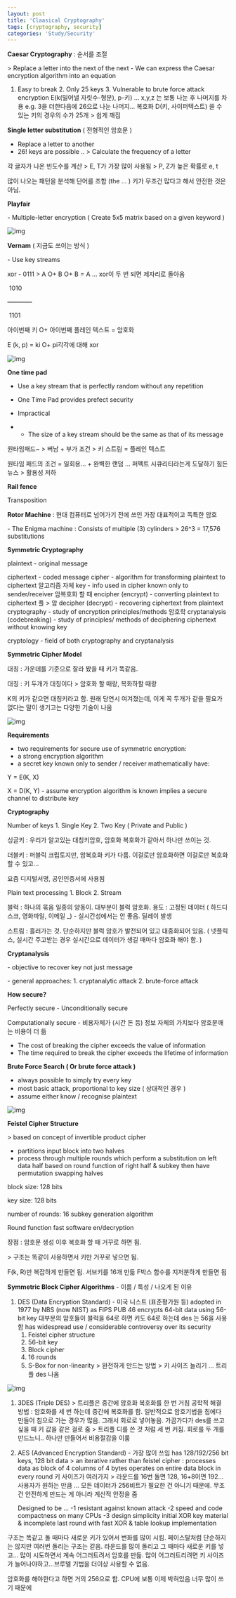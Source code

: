 ```yaml
---
layout: post
title: 'Claasical Cryptography'
tags: [cryptography, security]
categories: 'Study/Security'
---
```




**Caesar Cryptography** : 순서를 조절 

\> Replace a letter into the next of the next - We can express the Caesar encryption algorithm into an equation 

1. Easy to break 2. Only 25 keys 3. Vulnerable to brute force attack encryption 
   E(k(밀어낼 자릿수-형문), p-키) … x,y,z 는 보통 나눈 후 나머지를 차용 e.g. 3을 더한다음에 26으로 나눈 나머지… 
   복호화 D(키, 사이퍼텍스트) 
   쓸 수 있는 키의 경우의 수가 25개 > 쉽게 깨짐



**Single letter substitution** ( 전형적인 암호문 )

- Replace a letter to another 
- 26! keys are possible .. > Calculate the frequency of a letter 

각 글자가 나온 빈도수를 계산 > E, T가 가장 많이 사용됨 > P, Z가 높은 확률로 e, t

많이 나오는 패턴을 분석해 단어를 조합 (the … ) 키가 무조건 많다고 해서 안전한 것은 아님. 



**Playfair** 

\- Multiple-letter encryption ( Create 5x5 matrix based on a given keyword )

![img](https://k.kakaocdn.net/dn/cG0LJu/btqAOb1ygQz/lPAGV2RxtMFdpfIJiPx0Z1/img.png)

**Vernam** ( 지금도 쓰이는 방식 )

\- Use key streams 

xor - 0111  > A O+ B O+ B = A … xor이 두 번 되면 제자리로 돌아옴

​    1010

   ————

​     1101

아이번째 키 O+ 아이번째 플레인 텍스트 = 암호화

E (k, p) = ki O+ pi각각에 대해 xor

![img](https://k.kakaocdn.net/dn/dIo22d/btqAQ4mJoDr/3EWPPewkSivpcG8PJcJUvk/img.png)



**One time pad** 

- Use a key stream that is perfectly random without any repetition 

- One Time Pad provides prefect security 

- Impractical 

- - The size of a key stream should be the same as that of its message

원타임패드~ > 버남 + 부가 조건 > 키 스트림 = 플레인 텍스트

원타임 패드의 조건 = 일회용… + 완벽한 랜덤 … 퍼펙트 시큐리티라는게 도달하기 힘든 뉴스 > 활용성 저하



**Rail fence** 

Transposition



**Rotor Machine** : 현대 컴퓨터로 넘어가기 전에 쓰인 가장 대표적이고 독특한 암호

\- The Enigma machine : Consists of multiple (3) cylinders > 26^3 = 17,576 substitutions 



**Symmetric Cryptography** 

plaintext - original message 

ciphertext - coded message 
cipher - algorithm for transforming plaintext to ciphertext 알고리즘 자체
key - info used in cipher known only to sender/receiver 암복호화 할 때
encipher (encrypt) - converting plaintext to ciphertext 플 > 암
decipher (decrypt) - recovering ciphertext from plaintext 
cryptography - study of encryption principles/methods 암호학
cryptanalysis (codebreaking) - study of principles/ methods of deciphering ciphertext without knowing key 

cryptology - field of both cryptography and cryptanalysis 



**Symmetric Cipher Model** 

대칭 : 가운데를 기준으로 잘라 봤을 때 키가 똑같음. 

대칭 : 키 두개가 대칭이다 > 암호화 할 때랑, 복화하할 때랑 

K의 키가 같으면 대칭키라고 함. 원래 당연시 여겨졌는데, 이게 꼭 두개가 같을 필요가 없다는 말이 생기고는 다양한 기술이 나옴

![img](https://k.kakaocdn.net/dn/GHl5G/btqARh66P5y/7DLWjkwN7aYjxIqznO0a21/img.png)

**Requirements** 

- two requirements for secure use of symmetric encryption: 
- a strong encryption algorithm 
- a secret key known only to sender / receiver mathematically have: 

Y = E(K, X) 

X = D(K, Y)
\- assume encryption algorithm is known implies a secure channel to distribute key



**Cryptography** 

Number of keys 1. Single Key 2. Two Key ( Private and Public )

싱글키 : 우리가 알고있는 대칭키암호, 암호화 복호화가 같아서 하나만 쓰이는 것.

더블키 : 퍼블릭 크립토지만, 암복호화 키가 다름. 이걸로만 암호화하면 이걸로만 복호화할 수 있고…

 요즘 디지털서명, 공인인증서에 사용됨



Plain text processing 1. Block 2. Stream

블럭 : 하나의 묶음 일종의 양동이. 대부분이 블럭 암호화. 용도 : 고정된 데이터 ( 하드디스크, 영화파일, 이메일 _) - 실시간성에서는 안 좋음. 딜레이 발생 

스트림 : 흘러가는 것. 단순하지만 블럭 암호가 발전되어 있고 대중화되어 있음. ( 넷플릭스, 실시간 주고받는 경우 실시간으로 데이터가 생길 때마다 암호화 해야 함. ) 



**Cryptanalysis** 

\- objective to recover key not just message 

\- general approaches: 1. cryptanalytic attack 2. brute-force attack



**How secure?** 

Perfectly secure - Unconditionally secure 

Computationally secure - 비용자체가 (시간 돈 등) 정보 자체의 가치보다 암호문깨는 비용이 더 듦

- The cost of breaking the cipher exceeds the value of information 
- The time required to break the cipher exceeds the lifetime of information 



**Brute Force Search ( Or brute force attack )**

- always possible to simply try every key
- most basic attack, proportional to key size ( 상대적인 경우 ) 
- assume either know / recognise plaintext 

![img](https://k.kakaocdn.net/dn/ErMRa/btqARx2VV2y/HviVvEEm8PYS7qqmpelnI1/img.png)

**Feistel Cipher Structure** 

 \> based on concept of invertible product cipher 

- partitions input block into two halves 
- process through multiple rounds which perform a substitution on left data half
  based on round function of right half & 
  subkey then have permutation swapping halves 

block size: 128 bits 

key size: 128 bits 

number of rounds: 16 subkey generation algorithm 

Round function fast software en/decryption 



장점 : 암호문 생성 이후 복호화 할 때 거꾸로 하면 됨.

\> 구조는 똑같이 사용하면서 키만 거꾸로 넣으면 됨.

F(k, R)만 복잡하게 만들면 됨. 서브키를 16개 만듦 
F박스 함수를 지저분하게 만들면 됨



**Symmetric Block Cipher Algorithms** - 이름 / 특성 / 나오게 된 이유

1. DES (Data Encryption Standard) - 미국 니스트 (표준평가원 등) 
   adopted in 1977 by NBS (now NIST) as FIPS PUB 46
   encrypts 64-bit data using 56-bit key
   대부분의 암호들이 블럭을 64로 하면 키도 64로 하는데 des 는 56을 사용함
   has widespread use / considerable controversy over its security 
   1) Feistel cipher structure 
   2) 56-bit key
   3) Block cipher
   4) 16 rounds 
   5) S-Box for non-linearity 
   \> 완전하게 만드는 방법 > 키 사이즈 늘리기 … 트리플 des 나옴

![img](https://k.kakaocdn.net/dn/GmdoM/btqASzlGczv/iADvaYRuT7esLrLsFFO5n1/img.png)

1. 3DES (Triple DES) 
   \> 트리플은 중간에 암호화 복호화를 한 번 거침
   공학적 해결 방법 : 암호화를 세 번 하는데 중간에 복호화를 함. 일반적으로 암호기법을 칩에다 만들어 침으로 가는 경우가 많음. 그래서 회로로 넣어놓음. 가끔가다가 des를 쓰고싶을 때 키 값을 같은 걸로 줌 > 트리플 디를 쓴 것 처럼 세 번 커짐. 회로를 두 개를 만드느니.. 하나만 만들어서 비용절감을 이룸

2. AES (Advanced Encryption Standard) - 가장 많이 쓰임 
   has 128/192/256 bit keys, 128 bit data 
   \> an iterative rather than feistel cipher : processes data as block of 4 columns of 4 bytes 
   operates on entire data block in every round 
   키 사이즈가 여러가지 > 라운드를 16번 돌면 128, 16+8이면 192… 사용자가 원하는 만큼 … 
   모든 데이터가 256비트가 필요한 건 아니기 때문에. 무조건 안전하게 만드는 게 아니라 계산적 안정을 줌

   Designed to be …
   -1 resistant against known attack
   -2 speed and code compactness on many CPUs
   -3 design simplicity
   initial XOR key material & incomplete last round with fast XOR & table lookup implementation 

구조는 똑같고 돌 때마다 새로운 키가 있어서 변화를 많이 시킴. 페이스탈처럼 단순하지는 않지만 여러번 돌리는 구조는 같음. 라운드를 많이 돌리고 그 때마다 새로운 키를 넣고… 많이 시도하면서 계속 어그러트려서 암호를 만듦. 많이 어그러트리려면 키 사이즈가 늘어나야하고…브루텔 기법을 더이상 사용할 수 없음. 

암호화를 해야한다고 하면 거의 256으로 함. CPU에 보통 이제 박혀있음 너무 많이 쓰기 때문에